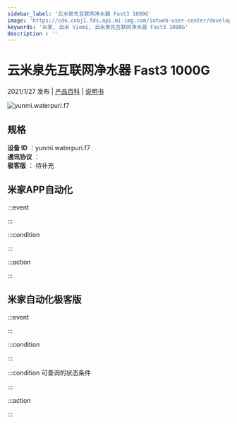 ```yaml
---
sidebar_label: '云米泉先互联网净水器 Fast3 1000G'
image: 'https://cdn.cnbj1.fds.api.mi-img.com/iotweb-user-center/developer_1679047840018uGhU4jHC.png?GalaxyAccessKeyId=AKVGLQWBOVIRQ3XLEW&Expires=9223372036854775807&Signature=Nnk9F8RUsNFXkQ/+frnUogRXiCM='
keywords: '米家, 云米 Viomi, 云米泉先互联网净水器 Fast3 1000G'
description : ''
---
```

# 云米泉先互联网净水器 Fast3 1000G

2021/1/27 发布 | [产品百科](https://home.mi.com/webapp/content/baike/product/index.html?model=yunmi.waterpuri.f7/) | [说明书](https://home.mi.com/views/introduction.html?model=yunmi.waterpuri.f7&region=cn)

![yunmi.waterpuri.f7](https://cdn.cnbj1.fds.api.mi-img.com/iotweb-user-center/developer_1679047840018uGhU4jHC.png?GalaxyAccessKeyId=AKVGLQWBOVIRQ3XLEW&Expires=9223372036854775807&Signature=Nnk9F8RUsNFXkQ/+frnUogRXiCM=)

## 规格  
> 
**设备 ID** ：yunmi.waterpuri.f7  
**通讯协议** ：  
**极客版**  ： 待补充 


## 米家APP自动化  

:::event  

:::

:::condition  

:::

:::action   

:::

## 米家自动化极客版  

:::event  

:::

:::condition  

:::

:::condition 可查询的状态条件  

:::

:::action  

:::

        
